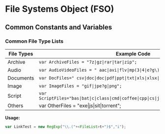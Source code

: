 # File Systems Object (FSO)

## Common Constants and Variables

### Common File Type Lists

| File Types | Example Code |  
| ---- | ---- |  
| Archive | ``var ArchiveFiles = "7z\|gz\|rar\|tar\|zip"; `` |  
| Audio | ``var AudioVideoFiles = " aac\|avi\|flv\|mp(3\|4\|e?g\)\|mov\|wma\|wmv "; `` |  
| Documents | ``var DocFiles=" csv\|doc\|doc\|pdf\|ppt\|txt\|xls\|xlsx\|xml"; `` |  
| Image | ``var ImageFiles = "gif\|jpe?g\|png"; `` |  
| Script | ``var ScriptFiles="bas\|bat\|c\|class\|cmd\|coffee\|cpp\|cs\|java\|js\|mod\|ps(1\|2\)\|ts\|vb"; ``  |  
| Others | var OtherFiles = "exe\|js\|sit\|torrent";  |  

**Usage:** 
```javascript
var LinkTest = new RegExp("\\.("+<FileList>t+")$","i"); 
```

